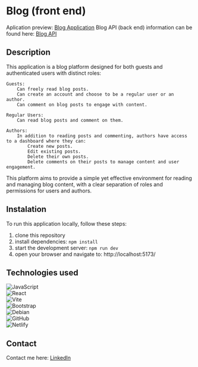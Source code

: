 # Blog (front end)
Aplication preview: [Blog Application](https://blog-app23.netlify.app)
Blog API (back end) information can be found here: [Blog API](https://github.com/jangmz/blog-api)

## Description

This application is a blog platform designed for both guests and authenticated users with distinct roles:

    Guests:
        Can freely read blog posts.
        Can create an account and choose to be a regular user or an author.
        Can comment on blog posts to engage with content.

    Regular Users:
        Can read blog posts and comment on them.

    Authors:
        In addition to reading posts and commenting, authors have access to a dashboard where they can:
            Create new posts.
            Edit existing posts.
            Delete their own posts.
            Delete comments on their posts to manage content and user engagement.

This platform aims to provide a simple yet effective environment for reading and managing blog content, with a clear separation of roles and permissions for users and authors.

## Instalation
To run this application locally, follow these steps:
1. clone this repository
2. install dependencies: `npm install`
3. start the development server: `npm run dev`
4. open your browser and navigate to: http://localhost:5173/

## Technologies used
![JavaScript](https://img.shields.io/badge/javascript-%23323330.svg?style=for-the-badge&logo=javascript&logoColor=%23F7DF1E)\
![React](https://img.shields.io/badge/react-%2320232a.svg?style=for-the-badge&logo=react&logoColor=%2361DAFB)\
![Vite](https://img.shields.io/badge/vite-%23646CFF.svg?style=for-the-badge&logo=vite&logoColor=white)\
![Bootstrap](https://img.shields.io/badge/bootstrap-%238511FA.svg?style=for-the-badge&logo=bootstrap&logoColor=white)\
![Debian](https://img.shields.io/badge/Debian-D70A53?style=for-the-badge&logo=debian&logoColor=white)\
![GitHub](https://img.shields.io/badge/github-%23121011.svg?style=for-the-badge&logo=github&logoColor=white)\
![Netlify](https://img.shields.io/badge/netlify-%23000000.svg?style=for-the-badge&logo=netlify&logoColor=#00C7B7)

## Contact
Contact me here: [LinkedIn](https://si.linkedin.com/in/jan-jankovi%C4%8D-03429b247)
